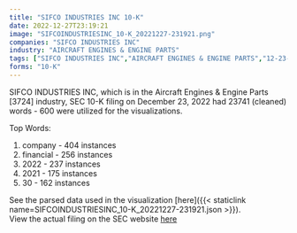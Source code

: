 ```yaml
---
title: "SIFCO INDUSTRIES INC 10-K"
date: 2022-12-27T23:19:21
image: "SIFCOINDUSTRIESINC_10-K_20221227-231921.png"
companies: "SIFCO INDUSTRIES INC"
industry: "AIRCRAFT ENGINES & ENGINE PARTS"
tags: ["SIFCO INDUSTRIES INC","AIRCRAFT ENGINES & ENGINE PARTS","12-23-2022","10-K"]
forms: "10-K"
---
```

SIFCO INDUSTRIES INC, which is in the Aircraft Engines & Engine Parts [3724] industry, SEC 10-K filing on December 23, 2022 had 23741 (cleaned) words - 600 were utilized for the visualizations.

Top Words:
1. company - 404 instances
2. financial - 256 instances
3. 2022 - 237 instances
4. 2021 - 175 instances
5. 30 - 162 instances


See the parsed data used in the visualization [here]({{< staticlink name=SIFCOINDUSTRIESINC_10-K_20221227-231921.json >}}).  
View the actual filing on the SEC website [here](https://www.sec.gov/Archives/edgar/data/90168/0000090168-22-000053.txt)
